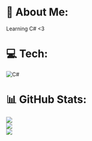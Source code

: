 # 💫 About Me:
Learning C# <3


# 💻 Tech:
![C#](https://img.shields.io/badge/c%23-%23239120.svg?style=for-the-badge&logo=csharp&logoColor=white) 
# 📊 GitHub Stats:
![](https://github-readme-stats.vercel.app/api?username=ezuar&theme=dark&hide_border=false&include_all_commits=true&count_private=false)<br/>
![](https://github-readme-streak-stats.herokuapp.com/?user=ezuar&theme=dark&hide_border=false)<br/>
![](https://github-readme-stats.vercel.app/api/top-langs/?username=ezuar&theme=dark&hide_border=false&include_all_commits=true&count_private=false&layout=compact)
